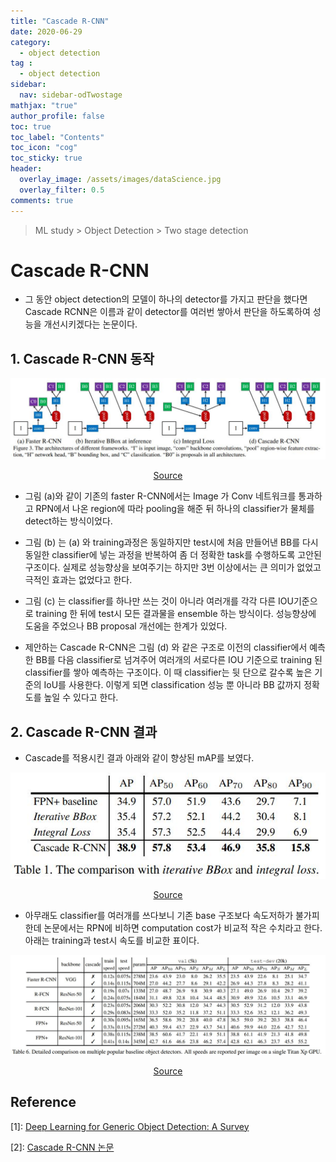 ```yaml
---
title: "Cascade R-CNN"
date: 2020-06-29
category:
  - object detection
tag :
  - object detection
sidebar:
  nav: sidebar-odTwostage
mathjax: "true"
author_profile: false
toc: true
toc_label: "Contents"
toc_icon: "cog"
toc_sticky: true
header:
  overlay_image: /assets/images/dataScience.jpg
  overlay_filter: 0.5
comments: true
---
```


> ML study > Object Detection > Two stage detection

<script type="text/javascript" 
src="https://cdn.mathjax.org/mathjax/latest/MathJax.js?config=TeX-AMS_HTML">
</script>

# Cascade R-CNN
- 그 동안 object detection의 모델이 하나의 detector를 가지고 판단을 했다면 Cascade RCNN은 이름과 같이 detector를 여러번 쌓아서 판단을 하도록하여 성능을 개선시키겠다는 논문이다.

## 1. Cascade R-CNN 동작

<center><img src="/assets/images/od/cascadeRCNN03.jpg" ></center>

[<center>Source</center>](https://arxiv.org/pdf/1712.00726.pdf)

- 그림 (a)와 같이 기존의 faster R-CNN에서는 Image 가 Conv 네트워크를 통과하고 RPN에서 나온 region에 따라 pooling을 해준 뒤 하나의 classifier가 물체를 detect하는 방식이었다.

- 그림 (b) 는 (a) 와 training과정은 동일하지만 test시에 처음 만들어낸 BB를 다시 동일한 classifier에 넣는 과정을 반복하여 좀 더 정확한 task를 수행하도록 고안된 구조이다. 실제로 성능향상을 보여주기는 하지만 3번 이상에서는 큰 의미가 없었고 극적인 효과는 없었다고 한다.


- 그림 (c) 는 classifier를 하나만 쓰는 것이 아니라 여러개를 각각 다른 IOU기준으로 training 한 뒤에 test시 모든 결과물을 ensemble 하는 방식이다. 성능향상에 도움을 주었으나 BB proposal 개선에는 한계가 있었다.

- 제안하는 Cascade R-CNN은 그림 (d) 와 같은 구조로 이전의 classifier에서 예측한 BB를 다음 classifier로 넘겨주어 여러개의 서로다른 IOU 기준으로 training 된 classifier를 쌓아 예측하는 구조이다. 이 때 classifier는 뒷 단으로 갈수록 높은 기준의 IoU를 사용한다. 이렇게 되면 classification 성능 뿐 아니라 BB 값까지 정확도를 높일 수 있다고 한다. 



## 2. Cascade R-CNN 결과

- Cascade를 적용시킨 결과 아래와 같이 향상된 mAP를 보였다.

<center><img src="/assets/images/od/cascadeRCNNT01.jpg" ></center>

[<center>Source</center>](https://arxiv.org/pdf/1712.00726.pdf)

- 아무래도 classifier를 여러개를 쓰다보니 기존 base 구조보다 속도저하가 불가피한데 논문에서는 RPN에 비하면 computation cost가 비교적 작은 수치라고 한다. 아래는 training과 test시 속도를 비교한 표이다.

<center><img src="/assets/images/od/cascadeRCNNT06.jpg" ></center>

[<center>Source</center>](https://arxiv.org/pdf/1712.00726.pdf)

## Reference
\[1]: [Deep Learning for Generic Object Detection: A Survey](https://doi.org/10.1007/s11263-019-01247-4)

\[2]: [Cascade R-CNN 논문](https://arxiv.org/pdf/1712.00726.pdf)





<br><br>
